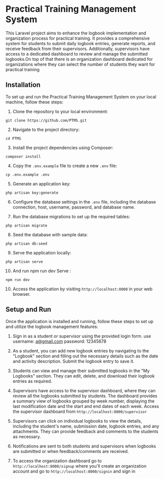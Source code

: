 # Practical Training Management System

This Laravel project aims to enhance the logbook implementation and organization process for practical training. It provides a comprehensive system for students to submit daily logbook entries, generate reports, and receive feedback from their supervisors. Additionally, supervisors have access to a dedicated dashboard to review and manage the submitted logbooks.On top of that there is an organization dashboard dedicated for organizations where they can select the number of students they want for practical training

## Installation

To set up and run the Practical Training Management System on your local machine, follow these steps:

1. Clone the repository to your local environment:

```
git clone https://github.com/PTMS.git
```

2. Navigate to the project directory:

```
cd PTMS
```

3. Install the project dependencies using Composer:

```
composer install
```

4. Copy the `.env.example` file to create a new `.env` file:

```
cp .env.example .env
```

5. Generate an application key:

```
php artisan key:generate
```

6. Configure the database settings in the `.env` file, including the database connection, host, username, password, and database name.

7. Run the database migrations to set up the required tables:

```
php artisan migrate
```

8.  Seed the database with sample data:

```
php artisan db:seed
```

9. Serve the application locally:

```
php artisan serve
```
10. And run npm run dev Serve :

```
npm run dev
```

10. Access the application by visiting `http://localhost:8000` in your web browser.

## Setup and Run

Once the application is installed and running, follow these steps to set up and utilize the logbook management features:

1. Sign in as a student or supervisor using the provided login form.
   use username: a@gmail.com
       password: 12345678

2. As a student, you can add new logbook entries by navigating to the "Logbook" section and filling out the necessary details such as the date and activity description. Submit the logbook entry to save it.

3. Students can view and manage their submitted logbooks in the "My Logbooks" section. They can edit, delete, and download their logbook entries as required.

4. Supervisors have access to the supervisor dashboard, where they can review all the logbooks submitted by students. The dashboard provides a summary view of logbooks grouped by week number, displaying the last modification date and the start and end dates of each week.
   Access the supervisor dashboard from `http://localhost:8000/supervisor`

5. Supervisors can click on individual logbooks to view the details, including the student's name, submission date, logbook entries, and any attachments. They can provide feedback and comments to the students as necessary.

6. Notifications are sent to both students and supervisors when logbooks are submitted or when feedback/comments are received.
   
7. To access the organization dashboard go to `http://localhost:8000/signup` where you'll create an organization account and go to `http://localhost:8000/signin` and sign in

